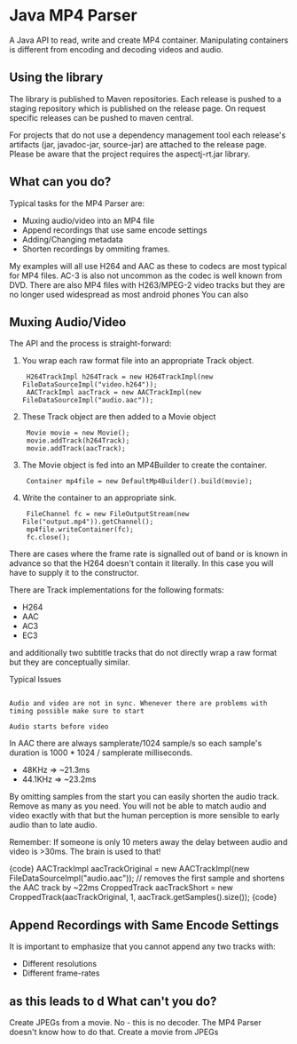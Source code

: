 Java MP4 Parser
====================

A Java API to read, write and create MP4 container. Manipulating containers is different from encoding and decoding videos and audio. 

Using the library
------------------

The library is published to Maven repositories. Each release is pushed to a staging repository which is published on the release page. On request specific releases can be pushed to maven central. 

For projects that do not use a dependency management tool each release's artifacts (jar, javadoc-jar, source-jar) are attached to the release page. Please be aware that the project requires the aspectj-rt.jar library. 


What can you do?
--------------------

Typical tasks for the MP4 Parser are: 

- Muxing audio/video into an MP4 file
- Append recordings that use same encode settings
- Adding/Changing metadata
- Shorten recordings by ommiting frames. 

My examples will all use H264 and AAC as these to codecs are most typical for MP4 files. AC-3 is also not uncommon as the codec is well known from DVD. 
There are also MP4 files with H263/MPEG-2 video tracks but they are no longer used widespread as most android phones   You can also

Muxing Audio/Video
--------------------

The API and the process is straight-forward:

1. You wrap each raw format file into an appropriate Track object. 

        H264TrackImpl h264Track = new H264TrackImpl(new FileDataSourceImpl("video.h264"));
        AACTrackImpl aacTrack = new AACTrackImpl(new FileDataSourceImpl("audio.aac"));
 
2. These Track object are then added to a Movie object

        Movie movie = new Movie();
        movie.addTrack(h264Track);
        movie.addTrack(aacTrack);

3. The Movie object is fed into an MP4Builder to create the container. 

        Container mp4file = new DefaultMp4Builder().build(movie);

4. Write the container to an appropriate sink.

        FileChannel fc = new FileOutputStream(new File("output.mp4")).getChannel();
        mp4file.writeContainer(fc);
        fc.close();

There are cases where the frame rate is signalled out of band or is known in advance so that the H264 doesn't contain it literally. 
In this case you will have to supply it to the constructor. 

There are Track implementations for the following formats: 

 * H264
 * AAC
 * AC3
 * EC3 

and additionally two subtitle tracks that do not directly wrap a raw format but they are conceptually similar.

Typical Issues
~~~~~~~~~~~~~~~

Audio and video are not in sync. Whenever there are problems with timing possible make sure to start 

Audio starts before video
~~~~~~~~~~~~~~~~~~~~~~~~~

In AAC there are always samplerate/1024 sample/s so each sample's duration is 1000 * 1024 / samplerate milliseconds. 

 * 48KHz => ~21.3ms
 * 44.1KHz => ~23.2ms

By omitting samples from the start you can easily shorten the audio track. Remove as many as you need. You will not be able 
to match audio and video exactly with that but the human perception is more sensible to early audio than to late audio. 

Remember: If someone is only 10 meters away the delay between audio and video is >30ms. The brain is used to that!

{code}
        AACTrackImpl aacTrackOriginal = new AACTrackImpl(new FileDataSourceImpl("audio.aac"));
        // removes the first sample and shortens the AAC track by ~22ms
		CroppedTrack aacTrackShort = new CroppedTrack(aacTrackOriginal, 1, aacTrack.getSamples().size());
{code}




Append Recordings with Same Encode Settings 
-------------------------------------------

It is important to emphasize that you cannot append any two tracks with: 
 
 * Different resolutions 
 * Different frame-rates
 

 
 as this leads to d 
What can't you do?
--------------------

Create JPEGs from a movie. No - this is no decoder. The MP4 Parser doesn't know how to do that. 
Create a movie from JPEGs
